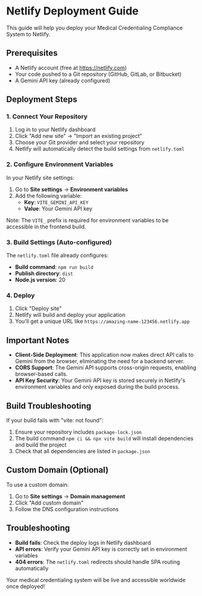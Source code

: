 # Netlify Deployment Guide

This guide will help you deploy your Medical Credentialing Compliance System to Netlify.

## Prerequisites

- A Netlify account (free at https://netlify.com)
- Your code pushed to a Git repository (GitHub, GitLab, or Bitbucket)
- A Gemini API key (already configured)

## Deployment Steps

### 1. Connect Your Repository

1. Log in to your Netlify dashboard
2. Click "Add new site" → "Import an existing project"
3. Choose your Git provider and select your repository
4. Netlify will automatically detect the build settings from `netlify.toml`

### 2. Configure Environment Variables

In your Netlify site settings:

1. Go to **Site settings** → **Environment variables**
2. Add the following variable:
   - **Key**: `VITE_GEMINI_API_KEY`
   - **Value**: Your Gemini API key

Note: The `VITE_` prefix is required for environment variables to be accessible in the frontend build.

### 3. Build Settings (Auto-configured)

The `netlify.toml` file already configures:
- **Build command**: `npm run build`
- **Publish directory**: `dist`
- **Node.js version**: 20

### 4. Deploy

1. Click "Deploy site"
2. Netlify will build and deploy your application
3. You'll get a unique URL like `https://amazing-name-123456.netlify.app`

## Important Notes

- **Client-Side Deployment**: This application now makes direct API calls to Gemini from the browser, eliminating the need for a backend server.
- **CORS Support**: The Gemini API supports cross-origin requests, enabling browser-based calls.
- **API Key Security**: Your Gemini API key is stored securely in Netlify's environment variables and only exposed during the build process.

## Build Troubleshooting

If your build fails with "vite: not found":
1. Ensure your repository includes `package-lock.json`
2. The build command `npm ci && npx vite build` will install dependencies and build the project
3. Check that all dependencies are listed in `package.json`

## Custom Domain (Optional)

To use a custom domain:
1. Go to **Site settings** → **Domain management**
2. Click "Add custom domain"
3. Follow the DNS configuration instructions

## Troubleshooting

- **Build fails**: Check the deploy logs in Netlify dashboard
- **API errors**: Verify your Gemini API key is correctly set in environment variables
- **404 errors**: The `netlify.toml` redirects should handle SPA routing automatically

Your medical credentialing system will be live and accessible worldwide once deployed!